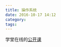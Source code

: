 ```yaml
---
title: 操作系统
date: 2016-10-17 14:12
category:
tags:
---
```


学堂在线的[公开课](http://www.xuetangx.com/courses/course-v1:TsinghuaX+30240243X+sp/info)
